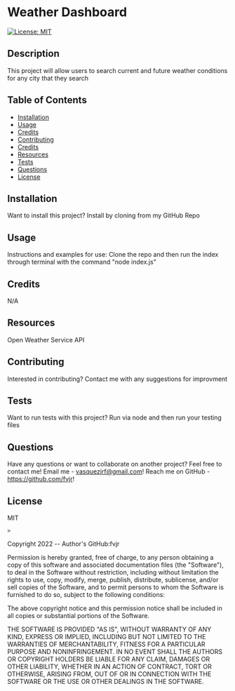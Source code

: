 # Weather Dashboard   
[![License: MIT](https://img.shields.io/badge/License-MIT-yellow.svg)](https://opensource.org/licenses/MIT)
## Description
This project will allow users to search current and future weather conditions for any city that they search

## Table of Contents
- [Installation](#installation)
- [Usage](#usage)
- [Credits](#credits)
- [Contributing](#contributing)
- [Credits](#credits)
- [Resources](#resources)
- [Tests](#tests)
- [Questions](#questions)
- [License](#license)

## Installation
Want to install this project?
Install by cloning from my GitHub Repo 

## Usage
Instructions and examples for use:
Clone the repo and then run the index through terminal with the command "node index.js"

## Credits
N/A

## Resources
Open Weather Service API

## Contributing
Interested in contributing?
Contact me with any suggestions for improvment

## Tests
Want to run tests with this project?
 Run via node and then run your testing files

## Questions 
Have any questions or want to collaborate on another project? 
Feel free to contact me!
Email me - vasquezjrf@gmail.com!
Reach me on GitHub - https://github.com/fvjr!

## License
MIT


    >
Copyright 2022 -- Author's GitHub:fvjr

Permission is hereby granted, free of charge, to any person obtaining a copy of this software and associated documentation files (the "Software"), to deal in the Software without restriction, including without limitation the rights to use, copy, modify, merge, publish, distribute, sublicense, and/or sell copies of the Software, and to permit persons to whom the Software is furnished to do so, subject to the following conditions:

The above copyright notice and this permission notice shall be included in all copies or substantial portions of the Software.

THE SOFTWARE IS PROVIDED "AS IS", WITHOUT WARRANTY OF ANY KIND, EXPRESS OR IMPLIED, INCLUDING BUT NOT LIMITED TO THE WARRANTIES OF MERCHANTABILITY, FITNESS FOR A PARTICULAR PURPOSE AND NONINFRINGEMENT. IN NO EVENT SHALL THE AUTHORS OR COPYRIGHT HOLDERS BE LIABLE FOR ANY CLAIM, DAMAGES OR OTHER LIABILITY, WHETHER IN AN ACTION OF CONTRACT, TORT OR OTHERWISE, ARISING FROM, OUT OF OR IN CONNECTION WITH THE SOFTWARE OR THE USE OR OTHER DEALINGS IN THE SOFTWARE.
    
